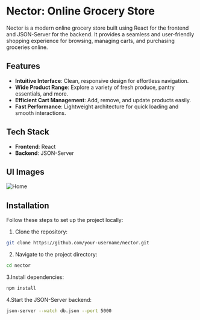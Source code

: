 # Nector: Online Grocery Store

Nector is a modern online grocery store built using React for the frontend and JSON-Server for the backend. It provides a seamless and user-friendly shopping experience for browsing, managing carts, and purchasing groceries online.

## Features

- **Intuitive Interface**: Clean, responsive design for effortless navigation.
- **Wide Product Range**: Explore a variety of fresh produce, pantry essentials, and more.
- **Efficient Cart Management**: Add, remove, and update products easily.
- **Fast Performance**: Lightweight architecture for quick loading and smooth interactions.

## Tech Stack

- **Frontend**: React
- **Backend**: JSON-Server

## UI Images
![Home](https://github.com/user-attachments/assets/036a0cb7-4884-4b42-a848-a547811d3955)


## Installation

Follow these steps to set up the project locally:

1. Clone the repository:
  ```bash
  git clone https://github.com/your-username/nector.git
  ``` 
2. Navigate to the project directory:
  ```bash
  cd nector
  ```
3.Install dependencies:
  ```bash
  npm install
  ```
4.Start the JSON-Server backend:
  ```bash
  json-server --watch db.json --port 5000
  ```
